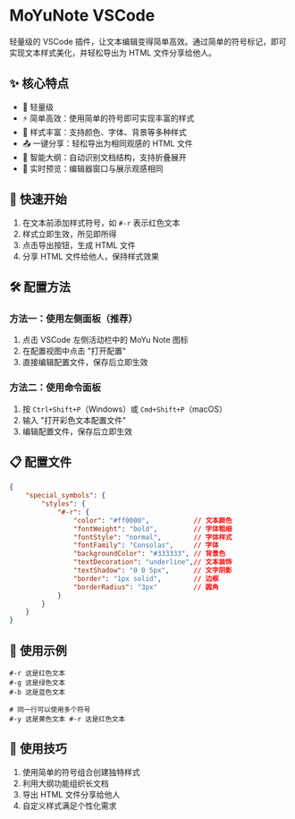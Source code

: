 # MoYuNote VSCode

轻量级的 VSCode 插件，让文本编辑变得简单高效。通过简单的符号标记，即可实现文本样式美化，并轻松导出为 HTML 文件分享给他人。

## ✨ 核心特点

- 🚀 轻量级
- ⚡ 简单高效：使用简单的符号即可实现丰富的样式
- 🎨 样式丰富：支持颜色、字体、背景等多种样式
- 📤 一键分享：轻松导出为相同观感的 HTML 文件
- 📑 智能大纲：自动识别文档结构，支持折叠展开
- 🔄 实时预览：编辑器窗口与展示观感相同

## 🎯 快速开始

1. 在文本前添加样式符号，如 `#-r` 表示红色文本
2. 样式立即生效，所见即所得
3. 点击导出按钮，生成 HTML 文件
4. 分享 HTML 文件给他人，保持样式效果

## 🛠️ 配置方法

### 方法一：使用左侧面板（推荐）

1. 点击 VSCode 左侧活动栏中的 MoYu Note 图标
2. 在配置视图中点击 "打开配置"
3. 直接编辑配置文件，保存后立即生效

### 方法二：使用命令面板

1. 按 `Ctrl+Shift+P`（Windows）或 `Cmd+Shift+P`（macOS）
2. 输入 "打开彩色文本配置文件"
3. 编辑配置文件，保存后立即生效

## 📋 配置文件

```json
{
    "special_symbols": {
        "styles": {
            "#-r": {
                "color": "#ff0000",           // 文本颜色
                "fontWeight": "bold",         // 字体粗细
                "fontStyle": "normal",        // 字体样式
                "fontFamily": "Consolas",     // 字体
                "backgroundColor": "#333333", // 背景色
                "textDecoration": "underline",// 文本装饰
                "textShadow": "0 0 5px",      // 文字阴影
                "border": "1px solid",        // 边框
                "borderRadius": "3px"         // 圆角
            }
        }
    }
}
```

## 📝 使用示例

```text
#-r 这是红色文本
#-g 这是绿色文本
#-b 这是蓝色文本

# 同一行可以使用多个符号
#-y 这是黄色文本 #-r 这是红色文本
```

## 🎯 使用技巧

1. 使用简单的符号组合创建独特样式
2. 利用大纲功能组织长文档
3. 导出 HTML 文件分享给他人
4. 自定义样式满足个性化需求
